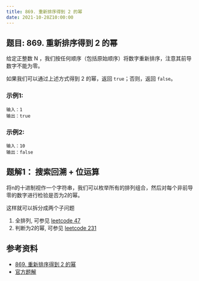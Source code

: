 ```yaml
---
title: 869. 重新排序得到 2 的幂
date: 2021-10-28Z10:00:00
---
```

## 题目: 869. 重新排序得到 2 的幂
给定正整数 N ，我们按任何顺序（包括原始顺序）将数字重新排序，注意其前导数字不能为零。

如果我们可以通过上述方式得到 2 的幂，返回 `true`；否则，返回 `false`。

### 示例1:
```
输入：1
输出：true
```
### 示例2:
```
输入：10
输出：false
```
## 题解1： 搜索回溯 +  位运算
将n的十进制视作一个字符串，我们可以枚举所有的排列组合，然后对每个非前导零的数字进行检验是否为2的幂。

这样就可以拆分成两个子问题
1. 全排列, 可参见 [leetcode 47 ](https://leetcode-cn.com/problems/permutations-ii/solution/quan-pai-lie-ii-by-leetcode-solution/)
2. 判断为2的幂, 可参见 [leetcode 231](https://leetcode-cn.com/problems/power-of-two/solution/2de-mi-by-leetcode-solution-rny3/)


## 参考资料
- [869. 重新排序得到 2 的幂](https://leetcode-cn.com/problems/reordered-power-of-2/)
- [官方题解](https://leetcode-cn.com/problems/reordered-power-of-2/solution/zhong-xin-pai-xu-de-dao-2-de-mi-by-leetc-4fvs/)
